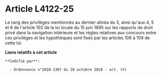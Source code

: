 # Article L4122-25

Le rang des privilèges mentionnés au dernier alinéa du 3, ainsi qu'aux 4, 5 et 6 de l'article 102 de la loi locale du 15 juin
1895 sur les rapports de droit privé dans la navigation intérieure et les règles relatives aux concours entre ces privilèges
et les hypothèques sont fixés par les articles 106 à 109 de cette loi.

**Liens relatifs à cet article**

	**Codifié par**:

	  - Ordonnance n°2010-1307 du 28 octobre 2010 - art. (V)
